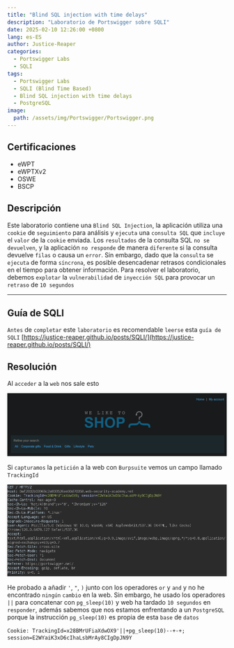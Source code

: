 ```yaml
---
title: "Blind SQL injection with time delays"
description: "Laboratorio de Portswigger sobre SQLI"
date: 2025-02-10 12:26:00 +0800
lang: es-ES
author: Justice-Reaper
categories:
  - Portswigger Labs
  - SQLI
tags:
  - Portswigger Labs
  - SQLI (Blind Time Based)
  - Blind SQL injection with time delays
  - PostgreSQL
image:
  path: /assets/img/Portswigger/Portswigger.png
---
```


## Certificaciones

- eWPT
- eWPTXv2
- OSWE
- BSCP
  
## Descripción

Este laboratorio contiene una `Blind SQL Injection`, la aplicación utiliza una `cookie` de `seguimiento` para análisis y `ejecuta` una `consulta SQL` que `incluye` el `valor` de la `cookie` enviada. Los `resultados` de la consulta SQL `no se devuelven`, y la aplicación `no responde` de manera `diferente` si la consulta devuelve `filas` o causa un `error`. Sin embargo, dado que la `consulta` se `ejecuta` de forma `síncrona`, es posible desencadenar retrasos condicionales en el tiempo para obtener información. Para resolver el laboratorio, debemos `explotar` la `vulnerabilidad` de `inyección SQL` para provocar un `retraso` de `10 segundos`

---

## Guía de SQLI

`Antes` de `completar` este `laboratorio` es recomendable `leerse` esta `guía de SQLI` [https://justice-reaper.github.io/posts/SQLI/](https://justice-reaper.github.io/posts/SQLI/)

## Resolución

Al `acceder` a la `web` nos sale esto

![](/assets/img/SQLI-Lab-14/image_1.png)

Si `capturamos` la `petición` a la web con `Burpsuite` vemos un campo llamado `TrackingId`

![](/assets/img/SQLI-Lab-14/image_2.png)

He probado a añadir `'`, `"`, `)` junto con los operadores `or` y `and` y no he encontrado `ningún` `cambio` en la web. Sin embargo, he usado los operadores `||` para concatenar con `pg_sleep(10)` y web ha tardado `10 segundos` en `responder`, además sabemos que nos estamos enfrentando a un `PostgreSQL` porque la instrucción `pg_sleep(10)` es propia de esta `base` de `datos`

```
Cookie: TrackingId=x28BMrUFiaXdwOX9'||+pg_sleep(10)--+-+; session=E2WYaiK3xD6cIhaLsbMrAy8CIgDpJN9Y
```

